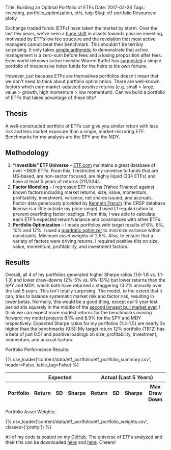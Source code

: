 Title: Building an Optimal Portfolio of ETFs
Date: 2017-02-26
Tags: investing, portfolio_optimization, etfs, luigi
Slug: etf-portfolio
Resources: plotly

Exchange traded funds (ETFs) have taken the market by storm.  Over the last few years, we’ve seen a [huge shift](http://www.icifactbook.org/ch3/16_fb_ch3) in assets towards passive investing, motivated by ETF’s low fee structure and the revelation that most active managers cannot beat their benchmark.  This shouldn't be terribly surprising.  It only takes [simple arithmetic](https://web.stanford.edu/~wfsharpe/art/active/active.htm) to demonstrate that active management is a zero-sum before fees and a losing proposition after fees. Even world reknown active investor Warren Buffet has [suggested](http://www.berkshirehathaway.com/letters/2013ltr.pdf) a simple portfolio of inexpensive index funds for the heirs to his own fortune.

However, just because ETFs are themselves portfolios doesn't mean that we don't need to think about portfolio optimization.  There are well-known factors which earn market-adjusted positive returns (e.g. small > large, value > growth, high momentum > low momentum).  Can we build a portfolio of ETFs that takes advantage of these tilts?

## Thesis

A well-constructed portfolio of ETFs can give you similar return with less risk and less market exposure than a single, market-mirroring ETF.  Benchmarks for my analysis are the SPY and the MDY.

## Methodology

1. **“Investible” ETF Universe** – [ETF.com](http://www.etf.com/) maintains a great database of over ~1800 ETFs.  From this, I restricted my universe to funds that are US-based, are non-sector focused, are highly liquid (334 ETFs) and have at least 5 years of returns (211/334).
2. **Factor Modeling** – I regressed ETF returns (Yahoo Finance) against known factors including market returns, size, value, momentum, profitability, investment, variance, net shares issued, and accruals.  Factor data generously provided by [Kenneth French](http://mba.tuck.dartmouth.edu/pages/faculty/ken.french/data_library.html) (the CRSP database license is a little outside my price range). I used L1 regularization to prevent overfitting factor loadings.  From this, I was able to calculate each ETF’s expected return/variance and covariances with other ETFs.
3. **Portfolio Optimization** – I made portfolios with target results of 6%, 8%, 10% and 12%.  I used a [quadratic optimizer](https://en.wikipedia.org/wiki/Quadratic_programming) to minimize variance within constraints.  Minimum asset weights of 2.5%.  Also, to ensure that a variety of factors were driving returns, I required positive tilts on size, value, momentum, profitability, and investment factors.

## Results

Overall, all 4 of my portfolios generated higher Sharpe ratios (1.6-1.8 vs. 1.1-1.3) and lower draw-downs (2%-5% vs. 9%-13%) but lower returns than the SPY and MDY, which both have returned a staggering 13.2% annually over the last 5 years.  This isn't totally surprising.  The model, to the extent that it can, tries to balance systematic market risk and factor risk, resulting in lower betas.  Normally, this would be a good thing, except our 5 year test period sits squarely in the middle of the [second longest bull market ever](http://seekingalpha.com/article/3987722-2nd-longest-bull-market-history).  I think we can expect more modest returns for the benchmarks moving forward; my model projects 8.1% and 8.9% for the SPY and MDY respectively.  Expected Sharpe ratios for my portfolios (1.4-1.5) are nearly 3x higher than the benchmarks (0.5)!  My target return 12% portfolio (TR12) has a beta of just 0.51 and positive loadings on size, profitability, investment, momentum, and accrual factors.  

Portfolio Performance Results:

<table class="pretty">
  <thead>
    <tr><th></th><th colspan="3">Expected</th><th colspan="4">Actual (Last 5 Years)</th></tr>
    <tr><th>Portfolio</th><th>Return</th><th>SD</th><th>Sharpe</th><th>Return</th><th>SD</th><th>Sharpe</th><th>Max Draw Down</th></tr>
  </thead>
  <tbody>
  {% csv_loader('content/data/etf_portfolio/etf_portfolio_summary.csv', header=False, table_tag=False) %}
  </tbody>
</table>

Portfolio Asset Weights:

{% csv_loader('content/data/etf_portfolio/etf_portfolio_weights.csv', classes=['pretty']) %}

All of my code is posted on my [GitHub](https://github.com/donaldrauscher/etf-portfolio).  The universe of ETFs analyzed and their tilts can be downloaded <a href="/data/etf_portfolio/etf_db.csv" target="_blank">here</a> and <a href="/data/etf_portfolio/etf_tilts.csv" target="_blank">here</a>.  Cheers!

<div id="risk_vs_return" style="width: 800; height: 500;"></div>

<script>

  Plotly.d3.csv("/data/etf_portfolio/viz1_1.csv", function(data1){
    Plotly.d3.csv("/data/etf_portfolio/viz1_2.csv", function(data2){

      // pull data from CSVs into arrays
      var x = [], y = [], size = [], opacity = [], label = [], color = [];
      data1.forEach(function(d){
        x.push( parseFloat(d.X) );
        y.push( parseFloat(d.Y) );
        size.push( parseFloat(d.Size) );
        opacity.push( parseFloat(d.Opacity) );
        label.push( d.Label );
        color.push( parseFloat(d.Color) );
      });

      var x2 = [], y2 = [], label2 = [], color2 = [];
      data2.forEach(function(d){
        x2.push( parseFloat(d.X) );
        y2.push( parseFloat(d.Y) );
        label2.push( d.Label );
        color2.push( parseFloat(d.Color) );
      });

      // create lines for different sharpe ratios
      var max_x = Math.max.apply(Math, x), max_y = Math.max.apply(Math, y);
      sharpe1 = [(2*max_x>max_y)?max_y/2:max_x,(2*max_x>max_y)?max_y:2*max_x];
      sharpe2 = [(1*max_x>max_y)?max_y/1:max_x,(1*max_x>max_y)?max_y:1*max_x];
      sharpe3 = [(0.5*max_x>max_y)?max_y/0.5:max_x,(0.5*max_x>max_y)?max_y:0.5*max_x];

      // my colorscale
      mycolors = [[0, 'rgb(255,51,51)'], [0.25, 'rgb(255,51,51)'], [0.5, 'rgb(255,215,0)'], [1, 'rgb(0,153,76)']]

      var trace1 = {
        name: 'ETFs',
        x: x, y: y, text: label, mode: 'markers',
        marker: {
          color: color, cmin: 0, cmax: 2, colorscale: mycolors,
          size: size, opacity: opacity
        }
      };
      var trace2 = {
        name: 'ETF Portfolios',
        x: x2, y: y2, text: label2, mode: 'lines+markers',
        marker: {
          color: color2, cmin: 0, cmax: 2, colorscale: mycolors,
          symbol: 'star', size: 10
        },
        line: {
          color: 'lightgrey', dash: 'dot'
        }
      };
      var trace3 = {name: 'Sharpe=2', x: [0, sharpe1[0]], y: [0, sharpe1[1]], mode: 'lines', line: { color: mycolors[3][1], dash: 'dot' } };
      var trace4 = {name: 'Sharpe=1', x: [0, sharpe2[0]], y: [0, sharpe2[1]], mode: 'lines', line: { color: mycolors[2][1], dash: 'dot' } };
      var trace5 = {name: 'Sharpe=0.5', x: [0, sharpe3[0]], y: [0, sharpe3[1]], mode: 'lines', line: { color: mycolors[1][1], dash: 'dot' } };

      var traces = [trace1, trace2, trace3, trace4, trace5];

      var layout = {
        title: 'Risk vs. Return',
        xaxis: {title: 'Return Standard Deviation (%)'}, yaxis: {title: 'Expected Return (%)'},
        showlegend: true, height: 500, width: 800
      };

      Plotly.newPlot('risk_vs_return', traces, layout);
    });
  });
</script>

<div id="cumulative_returns" style="width: 800; height: 500;"></div>

<script>
  Plotly.d3.csv("/data/etf_portfolio/viz2.csv", function(data){

    // organize by column (d3.csv reads in as array of rows)
    data2 = {}
    columns = Object.keys(data[0]);
    columns.forEach(function(x){ data2[x] = []; });
    data.forEach(function(row){
      for (var x in row){
        data2[x].push(row[x]);
      }
    });

    // make the plot
    var traces = []
    for (var ticker in data2){
      if (ticker == 'Month'){
        continue;
      }
      var trace = {name: ticker, x: data2['Month'], y: data2[ticker], mode: 'lines'};
      traces.push(trace);
    }

    var layout = {
      title: 'Cumulative Returns',
      xaxis: {title: 'Month'}, yaxis: {title: 'Cumulative Return', hoverformat: '.2f'},
      showlegend: true, height: 500, width: 800
    };

    Plotly.newPlot('cumulative_returns', traces, layout);
  });
</script>

<div id="weights" style="width: 800; height: 350;"></div>

<script>
  Plotly.d3.csv("/data/etf_portfolio/viz3.csv", function(data){

    // organize by column (d3.csv reads in as array of rows)
    data2 = {};
    columns = Object.keys(data[0]);
    columns.forEach(function(x){ data2[x] = []; });
    data.forEach(function(row){
      for (var x in row){
        data2[x].push(row[x]);
      }
    });

    // make the plot
    var i=0, traces = [], annotations = [];
    for (var portfolio in data2){
      if (portfolio == 'Ticker'){
        continue;
      }

      i++;
      xdomain = [(i-1)/(columns.length-1)+0.01, i/(columns.length-1)-0.01];
      xdomainmid = (xdomain[0]+xdomain[1])/2;

      // make trace
      text = [];
      var trace = {
        name: portfolio, values: data2[portfolio], labels: data2.Ticker, domain: {x: xdomain},
        hoverinfo: 'label+percent', textposition: 'inside', hole: .4, type: 'pie'
      };
      traces.push(trace);

      // make annotation
      var annotation = {
        font: {size: 16}, showarrow: false, xanchor: 'center', text: portfolio,
        x: xdomainmid, y: 0.5
      };
      annotations.push(annotation);
    }

    var layout = {
      title: 'Portfolio Weights', annotations: annotations,
      showlegend: false, height: 350, width: 800
    };

    Plotly.newPlot('weights', traces, layout);
  });
</script>

<div id="tilts" style="width: 800; height: 500;"></div>

<script>
  Plotly.d3.csv("/data/etf_portfolio/viz4.csv", function(data){

    // make trace for each row
    var traces = []
    data.forEach(function(d){
      ticker = d.Ticker;
      delete d.Ticker;
      variables = Object.keys(d);
      values = Object.values(d);
      var trace = {name: ticker, x: variables, y: values, mode: 'lines+markers'};
      traces.push(trace);
    });

    var layout = {
      title: 'Factor Tilts',
      yaxis: {title: 'Coefficient', hoverformat: '.2f'},
      showlegend: true, height: 500, width: 800
    };

    Plotly.newPlot('tilts', traces, layout);
  });
</script>
